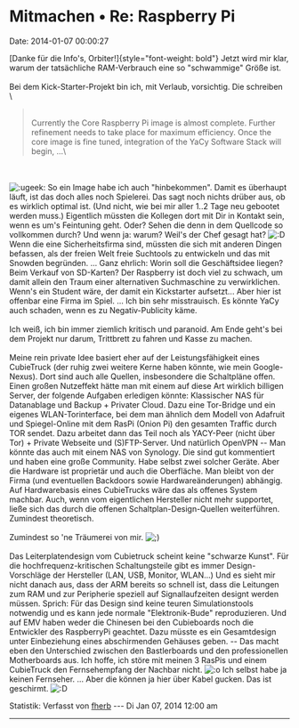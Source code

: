 Mitmachen • Re: Raspberry Pi
============================

Date: 2014-01-07 00:00:27

[Danke für die Info\'s, Orbiter!]{style="font-weight: bold"} Jetzt wird
mir klar, warum der tatsächliche RAM-Verbrauch eine so \"schwammige\"
Größe ist.\
\
Bei dem Kick-Starter-Projekt bin ich, mit Verlaub, vorsichtig. Die
schreiben\
\

> <div>
>
> \
> Currently the Core Raspberry Pi image is almost complete. Further
> refinement needs to take place for maximum efficiency. Once the core
> image is fine tuned, integration of the YaCy Software Stack will
> begin, \...\
>
> </div>

\
\
![:ugeek:](http://forum.yacy-websuche.de/images/smilies/icon_e_ugeek.gif "Uber Geek")
So ein Image habe ich auch \"hinbekommen\". Damit es überhaupt läuft,
ist das doch alles noch Spielerei. Das sagt noch nichts drüber aus, ob
es wirklich optimal ist. (Und nicht, wie bei mir aller 1..2 Tage neu
gebootet werden muss.) Eigentlich müssten die Kollegen dort mit Dir in
Kontakt sein, wenn es um\'s Feintuning geht. Oder? Sehen die denn in dem
Quellcode so vollkommen durch? Und wenn ja: warum? Weil\'s der Chef
gesagt hat?
![:D](http://forum.yacy-websuche.de/images/smilies/icon_e_biggrin.gif "Very Happy")
Wenn die eine Sicherheitsfirma sind, müssten die sich mit anderen Dingen
befassen, als der freien Welt freie Suchtools zu entwickeln und das mit
Snowden begründen. \... Ganz ehrlich: Worin soll die Geschäftsidee
liegen? Beim Verkauf von SD-Karten? Der Raspberry ist doch viel zu
schwach, um damit allein den Traum einer alternativen Suchmaschine zu
verwirklichen. Wenn\'s ein Student wäre, der damit ein Kickstarter
aufsetzt\... Aber hier ist offenbar eine Firma im Spiel. \... Ich bin
sehr misstrauisch. Es könnte YaCy auch schaden, wenn es zu
Negativ-Publicity käme.\
\
Ich weiß, ich bin immer ziemlich kritisch und paranoid. Am Ende geht\'s
bei dem Projekt nur darum, Trittbrett zu fahren und Kasse zu machen.\
\
Meine rein private Idee basiert eher auf der Leistungsfähigkeit eines
CubieTruck (der ruhig zwei weitere Kerne haben könnte, wie mein
Google-Nexus). Dort sind auch alle Quellen, insbesondere die Schaltpläne
offen. Einen großen Nutzeffekt hätte man mit einem auf diese Art
wirklich billigen Server, der folgende Aufgaben erledigen könnte:
Klassischer NAS für Datanablage und Backup + Privater Cloud. Dazu eine
Tor-Bridge und ein eigenes WLAN-Torinterface, bei dem man ähnlich dem
Modell von Adafruit und Spiegel-Online mit dem RasPi (Onion Pi) den
gesamten Traffic durch TOR sendet. Dazu arbeitet dann das Teil noch als
YACY-Peer (nicht über Tor) + Private Webseite und (S)FTP-Server. Und
natürlich OpenVPN \-- Man könnte das auch mit einem NAS von Synology.
Die sind gut kommentiert und haben eine große Community. Habe selbst
zwei solcher Geräte. Aber die Hardware ist proprietär und auch die
Oberfläche. Man bleibt von der Firma (und eventuellen Backdoors sowie
Hardwareänderungen) abhängig. Auf Hardwarebasis eines CubieTrucks wäre
das als offenes System machbar. Auch, wenn vom eigentlichen Hersteller
nicht mehr supportet, ließe sich das durch die offenen
Schaltplan-Design-Quellen weiterführen. Zumindest theoretisch.\
\
Zumindest so \'ne Träumerei von mir.
![;)](http://forum.yacy-websuche.de/images/smilies/icon_e_wink.gif "Wink")\
\
Das Leiterplatendesign vom Cubietruck scheint keine \"schwarze Kunst\".
Für die hochfrequenz-kritischen Schaltungsteile gibt es immer
Design-Vorschläge der Hersteller (LAN, USB, Monitor, WLAN\...) Und es
sieht mir nicht danach aus, dass der ARM bereits so schnell ist, dass
die Leitungen zum RAM und zur Peripherie speziell auf Signallaufzeiten
designt werden müssen. Sprich: Für das Design sind keine teuren
Simulationstools notwendig und es kann jede normale \"Elektronik-Bude\"
reproduzieren. Und auf EMV haben weder die Chinesen bei den Cubieboards
noch die Entwickler des RaspberryPi geachtet. Dazu müsste es ein
Gesamtdesign unter Einbeziehung eines abschirmenden Gehäuses geben. \--
Das macht eben den Unterschied zwischen den Bastlerboards und den
professionellen Motherboards aus. Ich hoffe, ich störe mit meinen 3
RasPis und einem CubieTruck den Fernsehempfang der Nachbar nicht.
![:o](http://forum.yacy-websuche.de/images/smilies/icon_e_surprised.gif "Surprised")
Ich selbst habe ja keinen Fernseher. \... Aber die können ja hier über
Kabel gucken. Das ist geschirmt.
![:D](http://forum.yacy-websuche.de/images/smilies/icon_e_biggrin.gif "Very Happy")

Statistik: Verfasst von
[fherb](http://forum.yacy-websuche.de/memberlist.php?mode=viewprofile&u=9031)
--- Di Jan 07, 2014 12:00 am

------------------------------------------------------------------------
